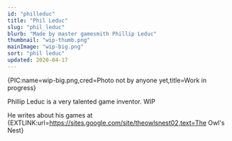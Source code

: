 ```yaml
---
id: "philleduc"
title: "Phil Leduc"
slug: "phil_leduc"
blurb: "Made by master gamesmith Phillip Leduc"
thumbnail: "wip-thumb.png"
mainImage: "wip-big.png"
sort: "phil leduc"
updated: 2020-04-17
---
```


{PIC:name=wip-big.png,cred=Photo not by anyone yet,title=Work in progress}

Phillip Leduc is a very talented game inventor. WIP

He writes about his games at {EXTLINK:url=https://sites.google.com/site/theowlsnest02,text=The Owl's Nest}
